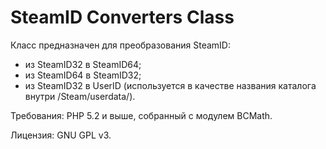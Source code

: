 SteamID Converters Class
=========

Класс предназначен для преобразования SteamID:
 * из SteamID32 в SteamID64;
 * из SteamID64 в SteamID32;
 * из SteamID32 в UserID (используется в качестве названия каталога внутри /Steam/userdata/).

Требования: PHP 5.2 и выше, собранный с модулем BCMath.

Лицензия: GNU GPL v3.